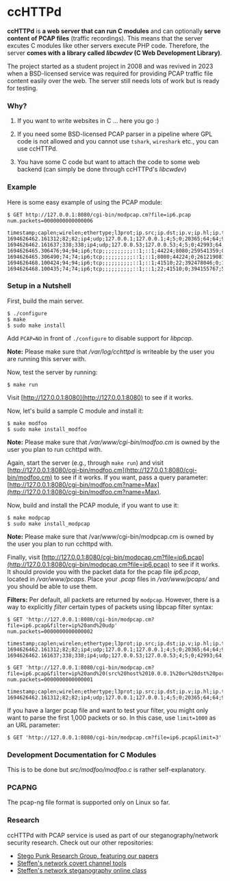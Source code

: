 # ccHTTPd

**ccHTTPd** is **a web server that can run C modules** and can optionally **serve content of PCAP files** (traffic recordings). This means that the server excutes C modules like other servers execute PHP code. Therefore, the server **comes with a library called *libcwdev* (C Web Development Library)**.

The project started as a student project in 2008 and was revived in 2023 when a BSD-licensed service was required for providing PCAP traffic file content easily over the web. The server still needs lots of work but is ready for testing.

### Why?

1. If you want to write websites in C ... here you go :)

2. If you need some BSD-licensed PCAP parser in a pipeline where GPL code is not allowed and you cannot use `tshark`, `wireshark` etc., you can use ccHTTPd.

3. You have some C code but want to attach the code to some web backend (can simply be done through ccHTTPd's *libcwdev*)

### Example

Here is some easy example of using the PCAP module:

```
$ GET http://127.0.0.1:8080/cgi-bin/modpcap.cm?file=ip6.pcap
num.packets=0000000000000006

timestamp;caplen;wirelen;ethertype;l3prot;ip.src;ip.dst;ip.v;ip.hl;ip.tos;ip.id;ip.off;ip.ttl;ip.sum_raw;ip6.src;ip6.dst;tcp.sport;tcp.dport;tcp.seq;tcp.ack;tcp.off;tcp.flags;tcp.win;tcp.urp;udp.sport;udp.dport;udp.len;udp.cksum
1694626462.161312;82;82;ip4;udp;127.0.0.1;127.0.0.1;4;5;0;20365;64;64;9135;;;;;;;;;;;34003;53;48;65143
1694626462.161637;338;338;ip4;udp;127.0.0.53;127.0.0.53;4;5;0;42993;64;1;52104;;;;;;;;;;;53;34003;304;65399
1694626465.306476;94;94;ip6;tcp;;;;;;;;;;::1;::1;44224;8080;259541359;0;10;2;50431;0;;;;
1694626465.306490;74;74;ip6;tcp;;;;;;;;;;::1;::1;8080;44224;0;261219081;5;20;0;0;;;;
1694626468.100424;94;94;ip6;tcp;;;;;;;;;;::1;::1;41510;22;392478046;0;10;2;50431;0;;;;
1694626468.100435;74;74;ip6;tcp;;;;;;;;;;::1;::1;22;41510;0;394155767;5;20;0;0;;;;
```

### Setup in a Nutshell

First, build the main server.

```
$ ./configure
$ make
$ sudo make install
```
Add `PCAP=NO` in front of `./configure` to disable support for *libpcap*.

**Note:** Please make sure that */var/log/cchttpd* is writeable by the user you are running this server with.

Now, test the server by running:

```
$ make run
```

Visit [http://127.0.0.1:8080](http://127.0.0.1:8080) to see if it works.

Now, let's build a sample C module and install it:

```
$ make modfoo
$ sudo make install_modfoo
```

**Note:** Please make sure that */var/www/cgi-bin/modfoo.cm* is owned by the user you plan to run cchttpd with.

Again, start the server (e.g., through `make run`) and visit [http://127.0.0.1:8080/cgi-bin/modfoo.cm](http://127.0.0.1:8080/cgi-bin/modfoo.cm) to see if it works. If you want, pass a query parameter: [http://127.0.0.1:8080/cgi-bin/modfoo.cm?name=Max](http://127.0.0.1:8080/cgi-bin/modfoo.cm?name=Max).

Now, build and install the PCAP module, if you want to use it:

```
$ make modpcap
$ sudo make install_modpcap
```

**Note:** Please make sure that /var/www/cgi-bin/modpcap.cm is owned by the user you plan to run cchttpd with.

Finally, visit [http://127.0.0.1:8080/cgi-bin/modpcap.cm?file=ip6.pcap](http://127.0.0.1:8080/cgi-bin/modpcap.cm?file=ip6.pcap) to see if it works. It should provide you with the packet data for the pcap file *ip6.pcap*, located in */var/www/pcaps*. Place your *.pcap* files in */var/www/pcaps/* and you should be able to use them.

**Filters:** Per default, all packets are returned by `modpcap`. However, there is a way to explicitly *filter* certain types of packets using libpcap filter syntax:

```
$ GET 'http://127.0.0.1:8080/cgi-bin/modpcap.cm?file=ip6.pcap&filter=ip%20and%20udp'
num.packets=0000000000000002 

timestamp;caplen;wirelen;ethertype;l3prot;ip.src;ip.dst;ip.v;ip.hl;ip.tos;ip.id;ip.off;ip.ttl;ip.cksum;ip6.src;ip6.dst;tcp.sport;tcp.dport;tcp.seq;tcp.ack;tcp.off;tcp.flags;tcp.win;tcp.urp;tcp.cksum;udp.sport;udp.dport;udp.len;udp.cksum;dns.id;dns.flags;dns.opcode;dns.rcode;dns.questionRRs;dns.answerRRs;dns.authRRs;dns.additRRs;dns.questions;dns.answers; 
1694626462.161312;82;82;ip4;udp;127.0.0.1;127.0.0.1;4;5;0;20365;64;64;9135;;;;;;;;;;;;34003;53;48;65143;0xf078;Q/-/-/RD/-/-/AD/-;Q;0;1;0;0;1;"i.ytimg.com,A,1";;
1694626462.161637;338;338;ip4;udp;127.0.0.53;127.0.0.53;4;5;0;42993;64;1;52104;;;;;;;;;;;;53;34003;304;65399;0xf078;R/-/-/RD/RA/-/-/-;Q;0;1;16;0;1;"i.ytimg.com,A,1";"i.ytimg.com,A,1,5,4,142.250.184.214|i.ytimg.com,A,1,5,4,142.250.185.214|i.ytimg.com,A,1,5,4,216.58.206.54|i.ytimg.com,A,1,5,4,142.250.186.150|i.ytimg.com,A,1,5,4,142.250.74.214|i.ytimg.com,A,1,5,4,142.250.185.246|i.ytimg.com,A,1,5,4,172.217.16.150|i.ytimg.com,A,1,5,4,142.250.186.118|i.ytimg.com,A,1,5,4,142.250.184.246|i.ytimg.com,A,1,5,4,172.217.18.22|i.ytimg.com,A,1,5,4,172.217.16.214|i.ytimg.com,A,1,5,4,142.250.181.246|i.ytimg.com,A,1,5,4,142.250.185.182|i.ytimg.com,A,1,5,4,142.250.186.182|i.ytimg.com,A,1,5,4,142.250.186.54|i.ytimg.com,A,1,5,4,142.250.186.86";
```
```
$ GET 'http://127.0.0.1:8080/cgi-bin/modpcap.cm?file=ip6.pcap&filter=ip%20and%20(src%20host%2010.0.0.1%20or%20dst%20port%2053)'
num.packets=0000000000000001 

timestamp;caplen;wirelen;ethertype;l3prot;ip.src;ip.dst;ip.v;ip.hl;ip.tos;ip.id;ip.off;ip.ttl;ip.cksum;ip6.src;ip6.dst;tcp.sport;tcp.dport;tcp.seq;tcp.ack;tcp.off;tcp.flags;tcp.win;tcp.urp;tcp.cksum;udp.sport;udp.dport;udp.len;udp.cksum;dns.id;dns.flags;dns.opcode;dns.rcode;dns.questionRRs;dns.answerRRs;dns.authRRs;dns.additRRs;dns.questions;dns.answers;
1694626462.161312;82;82;ip4;udp;127.0.0.1;127.0.0.1;4;5;0;20365;64;64;9135;;;;;;;;;;;;34003;53;48;65143;0xf078;Q/-/-/RD/-/-/AD/-;Q;0;1;0;0;1;"i.ytimg.com,A,1";;
```

If you have a larger pcap file and want to test your filter, you might only want to parse the first 1,000 packets or so. In this case, use `limit=1000` as an URL parameter:

```
$ GET 'http://127.0.0.1:8080/cgi-bin/modpcap.cm?file=ip6.pcap&limit=3'
```

### Development Documentation for C Modules

This is to be done but *src/modfoo/modfoo.c* is rather self-explanatory.

### PCAPNG

The pcap-ng file format is supported only on Linux so far.

### Research

ccHTTPd with PCAP service is used as part of our steganography/network security research. Check out our other repositories:

- [Stego Punk Research Group, featuring our papers](https://stego-punk.net/)
- [Steffen's network covert channel tools](https://github.com/cdpxe/NetworkCovertChannels)
- [Steffen's network steganography online class](https://github.com/cdpxe/Network-Covert-Channels-A-University-level-Course)
